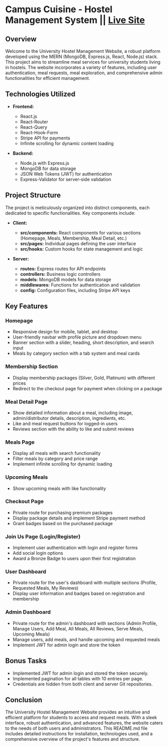 # Campus Cuisine - Hostel Management System || [Live Site](https://campus-cuisine.firebaseapp.com)

## Overview

Welcome to the University Hostel Management Website, a robust platform developed using the MERN (MongoDB, Express.js, React, Node.js) stack. This project aims to streamline meal services for university students living in hostels. The website incorporates a variety of features, including user authentication, meal requests, meal exploration, and comprehensive admin functionalities for efficient management.

## Technologies Utilized

- **Frontend:**
  - React.js
  - React-Router
  - React-Query
  - React-Hook-Form
  - Stripe API for payments
  - Infinite scrolling for dynamic content loading
  
- **Backend:**
  - Node.js with Express.js
  - MongoDB for data storage
  - JSON Web Tokens (JWT) for authentication
  - Express-Validator for server-side validation

## Project Structure

The project is meticulously organized into distinct components, each dedicated to specific functionalities. Key components include:

- **Client:**
  - **src/components:** React components for various sections (Homepage, Meals, Membership, Meal Detail, etc.)
  - **src/pages:** Individual pages defining the user interface
  - **src/hooks:** Custom hooks for state management and logic
  
- **Server:**
  - **routes:** Express routes for API endpoints
  - **controllers:** Business logic controllers
  - **models:** MongoDB models for data storage
  - **middlewares:** Functions for authentication and validation
  - **config:** Configuration files, including Stripe API keys

## Key Features

### Homepage

- Responsive design for mobile, tablet, and desktop
- User-friendly navbar with profile picture and dropdown menu
- Banner section with a slider, heading, short description, and search input
- Meals by category section with a tab system and meal cards

### Membership Section

- Display membership packages (Silver, Gold, Platinum) with different prices
- Redirect to the checkout page for payment when clicking on a package

### Meal Detail Page

- Show detailed information about a meal, including image, admin/distributor details, description, ingredients, etc.
- Like and meal request buttons for logged-in users
- Reviews section with the ability to like and submit reviews

### Meals Page

- Display all meals with search functionality
- Filter meals by category and price range
- Implement infinite scrolling for dynamic loading

### Upcoming Meals

- Show upcoming meals with like functionality

### Checkout Page

- Private route for purchasing premium packages
- Display package details and implement Stripe payment method
- Grant badges based on the purchased package

### Join Us Page (Login/Register)

- Implement user authentication with login and register forms
- Add social login options
- Award a Bronze Badge to users upon their first registration

### User Dashboard

- Private route for the user's dashboard with multiple sections (Profile, Requested Meals, My Reviews)
- Display user information and badges based on registration and membership

### Admin Dashboard

- Private route for the admin's dashboard with sections (Admin Profile, Manage Users, Add Meal, All Meals, All Reviews, Serve Meals, Upcoming Meals)
- Manage users, add meals, and handle upcoming and requested meals
- Implement JWT for admin login and store the token

## Bonus Tasks

- Implemented JWT for admin login and stored the token securely.
- Implemented pagination for all tables with 10 entries per page.
- Credentials are hidden from both client and server Git repositories.

## Conclusion

The University Hostel Management Website provides an intuitive and efficient platform for students to access and request meals. With a sleek interface, robust authentication, and advanced features, the website caters to the needs of both users and administrators. This README.md file includes detailed instructions for installation, technologies used, and a comprehensive overview of the project's features and structure.
